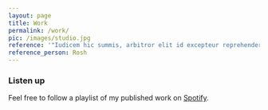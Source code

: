 ```yaml
---
layout: page
title: Work
permalink: /work/
pic: /images/studio.jpg
reference: '"Iudicem hic summis, arbitror elit id excepteur reprehenderit nam te dolore nostrud cupidatat a magna cupidatat reprehenderit."'
reference_person: Rosh
---
```


### Listen up

Feel free to follow a playlist of my published work on [Spotify](#).
